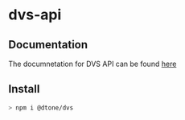 # dvs-api

## Documentation
The documnetation for DVS API can be found [here][apidocs]

## Install
```bash
> npm i @dtone/dvs
```


[apidocs]: https://dvs-api-doc.dtone.com
